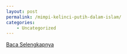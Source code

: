 ```yaml
---
layout: post
permalink: /mimpi-kelinci-putih-dalam-islam/
categories:
    - Uncategorized
---
```


[Baca Selengkapnya](/07)